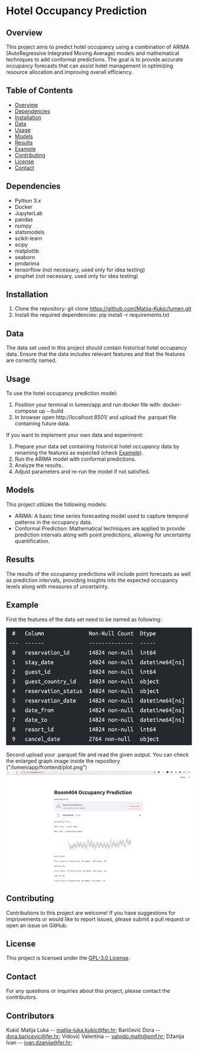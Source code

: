 # Hotel Occupancy Prediction

## Overview
This project aims to predict hotel occupancy using a combination of ARIMA (AutoRegressive Integrated Moving Average) models and mathematical techniques to add conformal predictions. 
The goal is to provide accurate occupancy forecasts that can assist hotel management in optimizing resource allocation and improving overall efficiency.

## Table of Contents
- [Overview](#overview)
- [Dependencies](#dependencies)
- [Installation](#installation)
- [Data](#data)
- [Usage](#usage)
- [Models](#models)
- [Results](#results)
- [Example](#example)
- [Contributing](#contributing)
- [License](#license)
- [Contact](#contact)

## Dependencies
- Python 3.x
- Docker
- JupyterLab
- pandas
- numpy
- statsmodels
- scikit-learn
- scipy
- matplotlib
- seaborn
- pmdarima
- tensorflow (not necessary, used only for idea testing)
- prophet (not necessary, used only for idea testing)

## Installation
1. Clone the repository: git clone https://github.com/Matija-Kukic/lumen.git
2. Install the required dependencies: pip install -r requirements.txt 

## Data
The data set used in this project should contain historical hotel occupancy data. Ensure that the data includes relevant features and that the features are correctly named.

## Usage
To use the hotel occupancy prediction model:

1. Position your terminal in lumen/app and run docker file with: docker-compose up --build
2. In browser open http://localhost:8501/ and upload the .parquet file containing future data.

If you want to implement your own data and experiment:

1. Prepare your data set containing historical hotel occupancy data by renaming the features as expected (check [Example](#example)).
2. Run the ARIMA model with conformal predictions.
3. Analyze the results.
4. Adjust parameters and re-run the model if not satisfied.


## Models
This project utilizes the following models:
- ARIMA: A basic time series forecasting model used to capture temporal patterns in the occupancy data.
- Conformal Prediction: Mathematical techniques are applied to provide prediction intervals along with point predictions, allowing for uncertainty quantification.

## Results
The results of the occupancy predictions will include point forecasts as well as prediction intervals, providing insights into the expected occupancy levels along with measures of uncertainty. 

## Example
First the features of the data set need to be named as following:

![Expected features names](docs/imgs/column_names.png)

Second upload your .parquet file and read the given output. You can check the enlarged graph image inside the repository ("/lumen/app/frontend/plot.png")
![Example of results](docs/imgs/result_example.png)

## Contributing
Contributions to this project are welcome! If you have suggestions for improvements or would like to report issues, please submit a pull request or open an issue on GitHub.

## License
This project is licensed under the [GPL-3.0 License](LICENSE).

## Contact
For any questions or inquiries about this project, please contact the contributors.

## Contributors
Kukić Matija Luka -- matija-luka.kukic@fer.hr;
Baričević Dora -- dora.baricevic@fer.hr;
Vidović Valentina -- valvido.math@pmf.hr;
Džanija Ivan -- ivan.dzanija@fer.hr;


